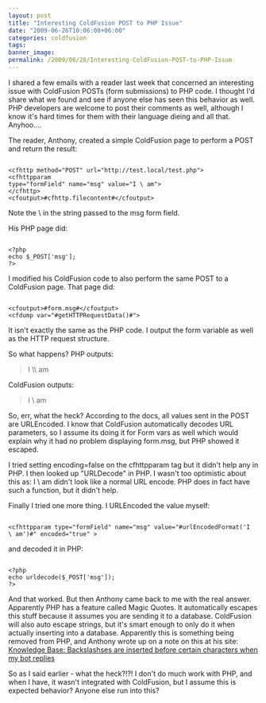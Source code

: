 ```yaml
---
layout: post
title: "Interesting ColdFusion POST to PHP Issue"
date: "2009-06-26T10:06:00+06:00"
categories: coldfusion 
tags: 
banner_image: 
permalink: /2009/06/26/Interesting-ColdFusion-POST-to-PHP-Issue
---
```


I shared a few emails with a reader last week that concerned an interesting issue with ColdFusion POSTs (form submissions) to PHP code. I thought I'd share what we found and see if anyone else has seen this behavior as well. PHP developers are welcome to post their comments as well, although I know it's hard times for them with their language dieing and all that. Anyhoo....


The reader, Anthony, created a simple ColdFusion page to perform a POST and return the result:
<!--more-->
<code>
&lt;cfhttp method="POST" url="http://test.local/test.php"&gt;
&lt;cfhttpparam
type="formField" name="msg" value="I \ am"&gt;
&lt;/cfhttp&gt;
&lt;cfoutput&gt;#cfhttp.filecontent#&lt;/cfoutput&gt;
</code>

Note the \ in the string passed to the msg form field.

His PHP page did:

<code>
&lt;?php
echo $_POST['msg'];
?&gt;
</code>

I modified his ColdFusion code to also perform the same POST to a ColdFusion page. That page did:

<code>
&lt;cfoutput&gt;#form.msg#&lt;/cfoutput&gt;
&lt;cfdump var="#getHTTPRequestData()#"&gt;</code>

It isn't exactly the same as the PHP code. I output the form variable as well as the HTTP request structure.

So what happens? PHP outputs:

<blockquote><p>
I \\ am
</p></blockquote>

ColdFusion outputs:

<blockquote><p>
I \ am
</p></blockquote>

So, err, what the heck? According to the docs, all values sent in the POST are URLEncoded. I know that ColdFusion automatically decodes URL parameters, so I assume its doing it for Form vars as well which would explain why it had no problem displaying form.msg, but PHP showed it escaped. 

I tried setting encoding=false on the cfhttpparam tag but it didn't help any in PHP. I then looked up "URLDecode" in PHP. I wasn't too optimistic about this as: I \\ am didn't look like a normal URL encode. PHP does in fact have such a function, but it didn't help.

Finally I tried one more thing. I URLEncoded the value myself:

<code>
&lt;cfhttpparam type="formField" name="msg" value="#urlEncodedFormat('I
\ am')#" encoded="true" &gt;
</code>

and decoded it in PHP:

<code>
&lt;?php
echo urldecode($_POST['msg']);
?&gt;
</code>

And that worked. But then Anthony came back to me with the real answer. Apparently PHP has a feature called Magic Quotes. It automatically escapes this stuff because it assumes you are sending it to a database. ColdFusion will also auto escape strings, but it's smart enough to only do it when actually inserting into a database. Apparently this is something being removed from PHP, and Anthony wrote up on a note on this at his site: <a href="http://imified.tenderapp.com/faqs/building-imified-bots/backslashses-are-inserted-before-certain-characters-when-my-bot-replies">Knowledge Base: Backslashses are inserted before certain characters when my bot replies</a>

So as I said earlier - what the heck?!?! I don't do much work with PHP, and when I have, it wasn't integrated with ColdFusion, but I assume this is expected behavior? Anyone else run into this?